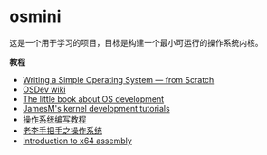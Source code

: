 # osmini

这是一个用于学习的项目，目标是构建一个最小可运行的操作系统内核。

**教程**
- [Writing a Simple Operating System — from Scratch](http://www.cs.bham.ac.uk/~exr/lectures/opsys/10_11/lectures/os-dev.pdf)
- [OSDev wiki](https://wiki.osdev.org/Main_Page)
- [The little book about OS development](https://littleosbook.github.io/)
- [JamesM's kernel development tutorials](https://web.archive.org/web/20160412174753/http://www.jamesmolloy.co.uk/tutorial_html/index.html)
- [操作系统编写教程](https://github.com/ruiers/os-tutorial-cn)
- [老李手把手之操作系统](https://www.cnblogs.com/oolo/p/13452614.html)
- [Introduction to x64 assembly](https://www.intel.com/content/dam/develop/external/us/en/documents/introduction-to-x64-assembly-181178.pdf)
